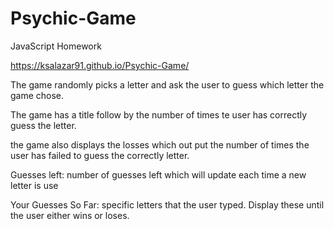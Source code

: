 # Psychic-Game
JavaScript Homework

 https://ksalazar91.github.io/Psychic-Game/

The game randomly picks a letter and ask the user to
guess which letter the game chose.

The game has a title follow by the number of times te 
user has correctly guess the letter.

the game also displays the losses which out put the
number of times the user has failed to guess the
correctly letter.

Guesses left: number of guesses left which will update
each time a new letter is use

Your Guesses So Far: specific letters that the user typed. 
Display these until the user either wins or loses.